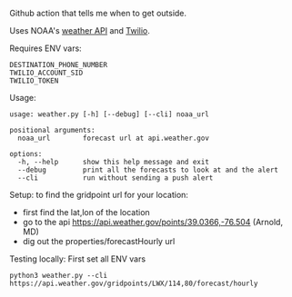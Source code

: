 Github action that tells me when to get outside.

Uses NOAA's [weather API](https://www.weather.gov/documentation/services-web-api) and [Twilio](https://twilio.com/).

Requires ENV vars:
```
DESTINATION_PHONE_NUMBER
TWILIO_ACCOUNT_SID
TWILIO_TOKEN
```

Usage:
```
usage: weather.py [-h] [--debug] [--cli] noaa_url

positional arguments:
  noaa_url        forecast url at api.weather.gov

options:
  -h, --help      show this help message and exit
  --debug         print all the forecasts to look at and the alert
  --cli           run without sending a push alert
```

Setup: to find the gridpoint url for your location:
* first find the lat,lon of the location
* go to the api https://api.weather.gov/points/39.0366,-76.504 (Arnold, MD)
* dig out the properties/forecastHourly url

Testing locally:
First set all ENV vars
```
python3 weather.py --cli https://api.weather.gov/gridpoints/LWX/114,80/forecast/hourly
```
